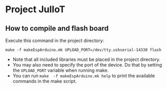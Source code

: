 # Project JulIoT

## How to compile and flash board
Execute this command in the project directory:
```
make -f makeEspArduino.mk UPLOAD_PORT=/dev/tty.usbserial-14330 flash
```
* Note that all included libraries must be placed in the project directory.
* You may also need to specify the port of the device. Do that by setting the `UPLOAD_PORT` variable when running make.
* You can run `make  -f makeEspArduino.mk help` to print the available commands in the make script.

